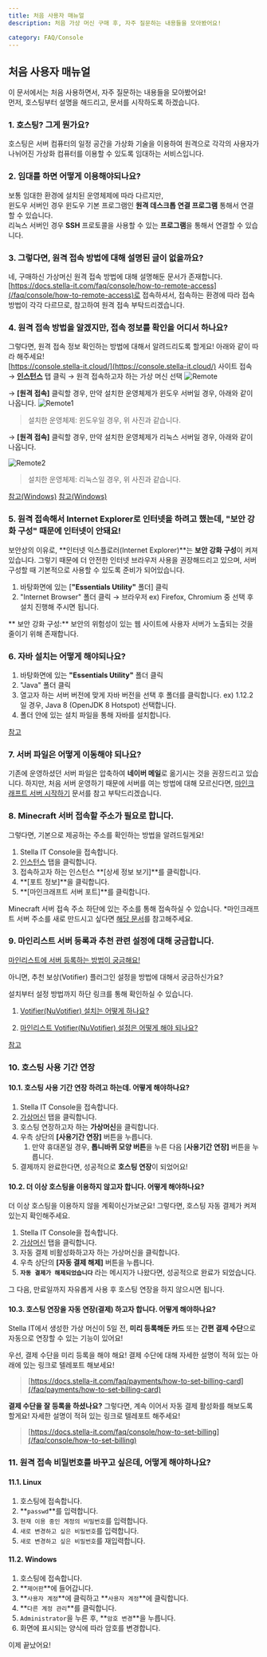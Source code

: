 ```yaml
---
title: 처음 사용자 매뉴얼 
description: 처음 가상 머신 구매 후, 자주 질문하는 내용들을 모아봤어요!

category: FAQ/Console
---
```


## 처음 사용자 매뉴얼

이 문서에서는 처음 사용하면서, 자주 질문하는 내용들을 모아봤어요!  
먼저, 호스팅부터 설명을 해드리고, 문서를 시작하도록 하겠습니다.

### 1. 호스팅? 그게 뭔가요?

호스팅은 서버 컴퓨터의 일정 공간을 가상화 기술을 이용하여 원격으로 각각의 사용자가 나뉘어진 가상화 컴퓨터를 이용할 수 있도록 임대하는 서비스입니다.

### 2. 임대를 하면 어떻게 이용해야되나요?

보통 임대한 환경에 설치된 운영체제에 따라 다르지만,  
윈도우 서버인 경우 윈도우 기본 프로그램인 **원격 데스크톱 연결 프로그램** 통해서 연결할 수 있습니다.  
리눅스 서버인 경우 **SSH** 프로토콜을 사용할 수 있는 **프로그램**을 통해서 연결할 수 있습니다.

### 3. 그렇다면, 원격 접속 방법에 대해 설명된 글이 없을까요?

네, 구매하신 가상머신 원격 접속 방법에 대해 설명해둔 문서가 존재합니다.   
[https://docs.stella-it.com/faq/console/how-to-remote-access](/faq/console/how-to-remote-access)로 접속하셔서, 접속하는 환경에 따라 접속 방법이 각각 다르므로, 참고하여 원격 접속 부탁드리겠습니다.

### 4. 원격 접속 방법을 알겠지만, 접속 정보를 확인을 어디서 하나요?

그렇다면, 원격 접속 정보 확인하는 방법에 대해서 알려드리도록 할게요! 아래와 같이 따라 해주세요!  
[https://console.stella-it.cloud/](https://console.stella-it.cloud/) 사이트 접속 → **[인스턴스](https://console.stella-it.cloud/instances)** 탭 클릭 → 원격 접속하고자 하는 가상 머신 선택
![Remote](https://github.com/Stella-IT/docs/assets/70272129/25422077-443e-4f7a-b87b-6ea3312334b9)

→ **[원격 접속]** 클릭할 경우, 만약 설치한 운영체제가 윈도우 서버일 경우, 아래와 같이 나옵니다.
![Remote1](https://github.com/Stella-IT/docs/assets/70272129/d5d1468f-5195-496b-aa62-5f02f8442d3d)

> 설치한 운영체제: 윈도우일 경우, 위 사진과 같습니다.

→ **[원격 접속]** 클릭할 경우, 만약 설치한 운영체제가 리눅스 서버일 경우, 아래와 같이 나옵니다. 

![Remote2](https://user-images.githubusercontent.com/36693200/129474352-4ff17bb2-ddd0-4466-a549-a2fb7124616c.png)

> 설치한 운영체제: 리눅스일 경우, 위 사진과 같습니다.

[참고(Windows)](/faq/console/how-to-remote-access#windows)
[참고(Windows)](/faq/console/how-to-remote-access#linux)

### 5. 원격 접속해서 Internet Explorer로 인터넷을 하려고 했는데, "보안 강화 구성" 때문에 인터넷이 안돼요!

보안상의 이유로, **인터넷 익스플로러(Internet Explorer)**는 **보안 강화 구성**이 켜져 있습니다.
그렇기 때문에 더 안전한 인터넷 브라우저 사용을 권장해드리고 있으며, 서버 구성할 때 기본적으로 사용할 수 있도록 준비가 되어있습니다.

1. 바탕화면에 있는 [**"Essentials Utility"** 폴더] 클릭
2. "Internet Browser" 폴더 클릭 → 브라우저 ex) Firefox, Chromium 중 선택 후 설치 진행해 주시면 됩니다.

** 보안 강화 구성:** 보안의 위험성이 있는 웹 사이트에 사용자 서버가 노출되는 것을 줄이기 위해 존재합니다.

### 6. 자바 설치는 어떻게 해야되나요?

1. 바탕화면에 있는 **"Essentials Utility"**  폴더 클릭
2. "Java" 폴더 클릭
3. 열고자 하는 서버 버전에 맞게 자바 버전을 선택 후 폴더를 클릭합니다. ex) 1.12.2일 경우, Java 8 (OpenJDK 8 Hotspot) 선택합니다. 
4. 폴더 안에 있는 설치 파일을 통해 자바를 설치합니다.

[참고](/tutorials/minecraft/install-guide/java)

### 7. 서버 파일은 어떻게 이동해야 되나요?
기존에 운영하셨던 서버 파일은 압축하여 **네이버 메일**로 옮기시는 것을 권장드리고 있습니다.
하지만, 처음 서버 운영하기 때문에 서버를 여는 방법에 대해 모르신다면, [마인크래프트 서버 시작하기](/tutorials/minecraft/getting-started) 문서를 참고 부탁드리겠습니다.

### 8. Minecraft 서버 접속할 주소가 필요로 합니다.

그렇다면, 기본으로 제공하는 주소를 확인하는 방법을 알려드릴게요!

1. Stella IT Console을 접속합니다.
2. [인스턴스](https://console.stella-it.cloud/instances) 탭을 클릭합니다.
3. 접속하고자 하는 인스턴스 **[상세 정보 보기]**를 클릭합니다.
4. **[포트 정보]**을 클릭합니다.
5. **[마인크래프트 서버 포트]**를 클릭합니다.

Minecraft 서버 접속 주소 하단에 있는 주소를 통해 접속하실 수 있습니다.
*마인크래프트 서버 주소를 새로 만드시고 싶다면 [해당 문서](/tutorials/minecraft/how-to-connect-domain)를 참고해주세요.

### 9. 마인리스트 서버 등록과 추천 관련 설정에 대해 궁금합니다.

[마인리스트에 서버 등록하는 방법이 궁금해요!](/tutorials/minecraft/minelist/how-to-register-my-server)

아니면, 추천 보상(Votifier) 플러그인 설정을 방법에 대해서 궁금하신가요?

설치부터 설정 방법까지 하단 링크를 통해 확인하실 수 있습니다.

1. [Votifier(NuVotifier) 설치는 어떻게 하나요?](/tutorials/minecraft/minelist/how-to-install-votifier)

2. [마인리스트 Votifier(NuVotifier) 설정은 어떻게 해야 되나요?](/tutorials/minecraft/minelist/how-to-integrate-votifier)

[참고](/tutorials/minecraft/how-to-connect-domain)


### 10. 호스팅 사용 기간 연장

#### 10.1. 호스팅 사용 기간 연장 하려고 하는데. 어떻게 해야하나요?

1. Stella IT Console을 접속합니다.
2. [가상머신](https://console.stella-it.cloud/instances) 탭을 클릭합니다.
3. 호스팅 연장하고자 하는 **가상머신**을 클릭합니다.
4. 우측 상단의 **[사용기간 연장]** 버튼을 누릅니다.
    1. 만약 휴대폰일 경우, **톱니바퀴 모양 버튼**을 누른 다음 [**사용기간 연장]** 버튼을 누릅니다.
5. 결제까지 완료한다면, 성공적으로 **호스팅 연장**이 되었어요!

#### 10.2. 더 이상 호스팅을 이용하지 않고자 합니다. 어떻게 해야하나요?

더 이상 호스팅을 이용하지 않을 계획이신가보군요! 그렇다면, 호스팅 자동 결제가 켜져있는지 확인해주세요. 

1. Stella IT Console을 접속합니다.
2. [가상머신](https://console.stella-it.cloud/instances) 탭을 클릭합니다.
3. 자동 결제 비활성화하고자 하는 가상머신을 클릭합니다.
4. 우측 상단의 **[자동 결제 해제]** 버튼을 누릅니다.
5. **`자동 결제가 해제되었습니다`** 라는 메시지가 나왔다면, 성공적으로 완료가 되었습니다.

그 다음, 만료일까지 자유롭게 사용 후 호스팅 연장을 하지 않으시면 됩니다. 

#### 10.3. 호스팅 연장을 자동 연장(결제) 하고자 합니다. 어떻게 해야하나요?

Stella IT에서 생성한 가상 머신이 5일 전, **미리 등록해둔 카드** 또는 **간편 결제 수단**으로 자동으로 연장할 수 있는 기능이 있어요!

우선, 결제 수단을 미리 등록을 해야 해요! 결제 수단에 대해 자세한 설명이 적혀 있는 아래에 있는 링크로 텔레포트 해보세요!

> [https://docs.stella-it.com/faq/payments/how-to-set-billing-card](/faq/payments/how-to-set-billing-card)

**결제 수단을 잘 등록을 하셨나요?** 그렇다면, 계속 이어서 자동 결제 활성화를 해보도록 할게요! 자세한 설명이 적혀 있는 링크로 텔레포트 해주세요!

> [https://docs.stella-it.com/faq/console/how-to-set-billing](/faq/console/how-to-set-billing)


### 11. 원격 접속 비밀번호를 바꾸고 싶은데, 어떻게 해야하나요?

#### 11.1. Linux
1. 호스팅에 접속합니다.
2. **``passwd``**를 입력합니다.
3. ``현재 이용 중인 계정의 비밀번호``를 입력합니다.
4. ``새로 변경하고 싶은 비밀번호``를 입력합니다.
5. ``새로 변경하고 싶은 비밀번호``를 재입력합니다.

#### 11.2. Windows
1. 호스팅에 접속합니다.
2. **``제어판``**에 들어갑니다.
3. **``사용자 계정``**에 클릭하고 **``사용자 계정``**에 클릭합니다.
4. **``다른 계정 관리``**를 클릭합니다.
5. ``Administrator``을 누른 후, **``암호 변경``**을 누릅니다.
6. 화면에 표시되는 양식에 따라 암호를 변경합니다.

이제 끝났어요!
